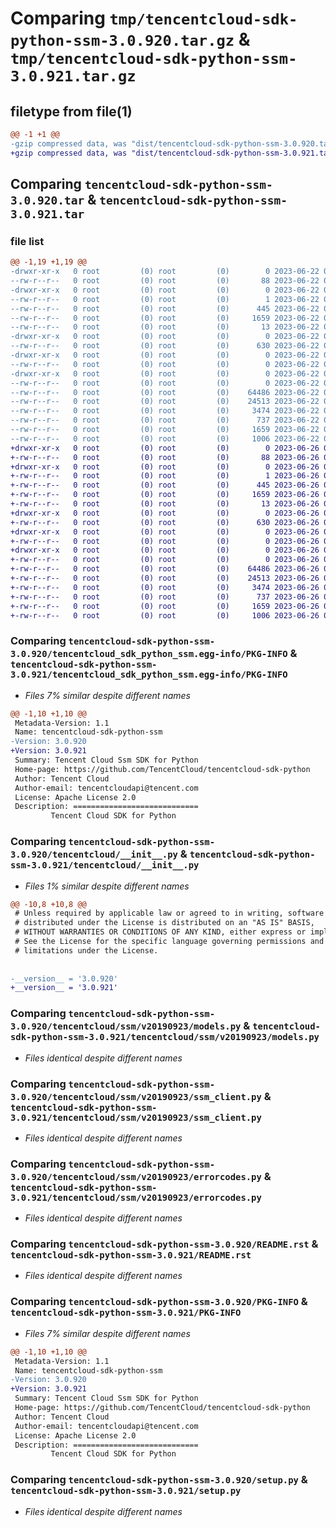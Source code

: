 # Comparing `tmp/tencentcloud-sdk-python-ssm-3.0.920.tar.gz` & `tmp/tencentcloud-sdk-python-ssm-3.0.921.tar.gz`

## filetype from file(1)

```diff
@@ -1 +1 @@
-gzip compressed data, was "dist/tencentcloud-sdk-python-ssm-3.0.920.tar", last modified: Thu Jun 22 00:34:25 2023, max compression
+gzip compressed data, was "dist/tencentcloud-sdk-python-ssm-3.0.921.tar", last modified: Mon Jun 26 00:32:16 2023, max compression
```

## Comparing `tencentcloud-sdk-python-ssm-3.0.920.tar` & `tencentcloud-sdk-python-ssm-3.0.921.tar`

### file list

```diff
@@ -1,19 +1,19 @@
-drwxr-xr-x   0 root         (0) root         (0)        0 2023-06-22 00:34:25.000000 tencentcloud-sdk-python-ssm-3.0.920/
--rw-r--r--   0 root         (0) root         (0)       88 2023-06-22 00:34:25.000000 tencentcloud-sdk-python-ssm-3.0.920/setup.cfg
-drwxr-xr-x   0 root         (0) root         (0)        0 2023-06-22 00:34:25.000000 tencentcloud-sdk-python-ssm-3.0.920/tencentcloud_sdk_python_ssm.egg-info/
--rw-r--r--   0 root         (0) root         (0)        1 2023-06-22 00:34:25.000000 tencentcloud-sdk-python-ssm-3.0.920/tencentcloud_sdk_python_ssm.egg-info/dependency_links.txt
--rw-r--r--   0 root         (0) root         (0)      445 2023-06-22 00:34:25.000000 tencentcloud-sdk-python-ssm-3.0.920/tencentcloud_sdk_python_ssm.egg-info/SOURCES.txt
--rw-r--r--   0 root         (0) root         (0)     1659 2023-06-22 00:34:25.000000 tencentcloud-sdk-python-ssm-3.0.920/tencentcloud_sdk_python_ssm.egg-info/PKG-INFO
--rw-r--r--   0 root         (0) root         (0)       13 2023-06-22 00:34:25.000000 tencentcloud-sdk-python-ssm-3.0.920/tencentcloud_sdk_python_ssm.egg-info/top_level.txt
-drwxr-xr-x   0 root         (0) root         (0)        0 2023-06-22 00:34:25.000000 tencentcloud-sdk-python-ssm-3.0.920/tencentcloud/
--rw-r--r--   0 root         (0) root         (0)      630 2023-06-22 00:34:24.000000 tencentcloud-sdk-python-ssm-3.0.920/tencentcloud/__init__.py
-drwxr-xr-x   0 root         (0) root         (0)        0 2023-06-22 00:34:25.000000 tencentcloud-sdk-python-ssm-3.0.920/tencentcloud/ssm/
--rw-r--r--   0 root         (0) root         (0)        0 2023-06-22 00:34:24.000000 tencentcloud-sdk-python-ssm-3.0.920/tencentcloud/ssm/__init__.py
-drwxr-xr-x   0 root         (0) root         (0)        0 2023-06-22 00:34:25.000000 tencentcloud-sdk-python-ssm-3.0.920/tencentcloud/ssm/v20190923/
--rw-r--r--   0 root         (0) root         (0)        0 2023-06-22 00:34:24.000000 tencentcloud-sdk-python-ssm-3.0.920/tencentcloud/ssm/v20190923/__init__.py
--rw-r--r--   0 root         (0) root         (0)    64486 2023-06-22 00:34:24.000000 tencentcloud-sdk-python-ssm-3.0.920/tencentcloud/ssm/v20190923/models.py
--rw-r--r--   0 root         (0) root         (0)    24513 2023-06-22 00:34:24.000000 tencentcloud-sdk-python-ssm-3.0.920/tencentcloud/ssm/v20190923/ssm_client.py
--rw-r--r--   0 root         (0) root         (0)     3474 2023-06-22 00:34:24.000000 tencentcloud-sdk-python-ssm-3.0.920/tencentcloud/ssm/v20190923/errorcodes.py
--rw-r--r--   0 root         (0) root         (0)      737 2023-06-22 00:34:24.000000 tencentcloud-sdk-python-ssm-3.0.920/README.rst
--rw-r--r--   0 root         (0) root         (0)     1659 2023-06-22 00:34:25.000000 tencentcloud-sdk-python-ssm-3.0.920/PKG-INFO
--rw-r--r--   0 root         (0) root         (0)     1006 2023-06-22 00:34:24.000000 tencentcloud-sdk-python-ssm-3.0.920/setup.py
+drwxr-xr-x   0 root         (0) root         (0)        0 2023-06-26 00:32:16.000000 tencentcloud-sdk-python-ssm-3.0.921/
+-rw-r--r--   0 root         (0) root         (0)       88 2023-06-26 00:32:16.000000 tencentcloud-sdk-python-ssm-3.0.921/setup.cfg
+drwxr-xr-x   0 root         (0) root         (0)        0 2023-06-26 00:32:16.000000 tencentcloud-sdk-python-ssm-3.0.921/tencentcloud_sdk_python_ssm.egg-info/
+-rw-r--r--   0 root         (0) root         (0)        1 2023-06-26 00:32:16.000000 tencentcloud-sdk-python-ssm-3.0.921/tencentcloud_sdk_python_ssm.egg-info/dependency_links.txt
+-rw-r--r--   0 root         (0) root         (0)      445 2023-06-26 00:32:16.000000 tencentcloud-sdk-python-ssm-3.0.921/tencentcloud_sdk_python_ssm.egg-info/SOURCES.txt
+-rw-r--r--   0 root         (0) root         (0)     1659 2023-06-26 00:32:16.000000 tencentcloud-sdk-python-ssm-3.0.921/tencentcloud_sdk_python_ssm.egg-info/PKG-INFO
+-rw-r--r--   0 root         (0) root         (0)       13 2023-06-26 00:32:16.000000 tencentcloud-sdk-python-ssm-3.0.921/tencentcloud_sdk_python_ssm.egg-info/top_level.txt
+drwxr-xr-x   0 root         (0) root         (0)        0 2023-06-26 00:32:16.000000 tencentcloud-sdk-python-ssm-3.0.921/tencentcloud/
+-rw-r--r--   0 root         (0) root         (0)      630 2023-06-26 00:32:16.000000 tencentcloud-sdk-python-ssm-3.0.921/tencentcloud/__init__.py
+drwxr-xr-x   0 root         (0) root         (0)        0 2023-06-26 00:32:16.000000 tencentcloud-sdk-python-ssm-3.0.921/tencentcloud/ssm/
+-rw-r--r--   0 root         (0) root         (0)        0 2023-06-26 00:32:16.000000 tencentcloud-sdk-python-ssm-3.0.921/tencentcloud/ssm/__init__.py
+drwxr-xr-x   0 root         (0) root         (0)        0 2023-06-26 00:32:16.000000 tencentcloud-sdk-python-ssm-3.0.921/tencentcloud/ssm/v20190923/
+-rw-r--r--   0 root         (0) root         (0)        0 2023-06-26 00:32:16.000000 tencentcloud-sdk-python-ssm-3.0.921/tencentcloud/ssm/v20190923/__init__.py
+-rw-r--r--   0 root         (0) root         (0)    64486 2023-06-26 00:32:16.000000 tencentcloud-sdk-python-ssm-3.0.921/tencentcloud/ssm/v20190923/models.py
+-rw-r--r--   0 root         (0) root         (0)    24513 2023-06-26 00:32:16.000000 tencentcloud-sdk-python-ssm-3.0.921/tencentcloud/ssm/v20190923/ssm_client.py
+-rw-r--r--   0 root         (0) root         (0)     3474 2023-06-26 00:32:16.000000 tencentcloud-sdk-python-ssm-3.0.921/tencentcloud/ssm/v20190923/errorcodes.py
+-rw-r--r--   0 root         (0) root         (0)      737 2023-06-26 00:32:16.000000 tencentcloud-sdk-python-ssm-3.0.921/README.rst
+-rw-r--r--   0 root         (0) root         (0)     1659 2023-06-26 00:32:16.000000 tencentcloud-sdk-python-ssm-3.0.921/PKG-INFO
+-rw-r--r--   0 root         (0) root         (0)     1006 2023-06-26 00:32:16.000000 tencentcloud-sdk-python-ssm-3.0.921/setup.py
```

### Comparing `tencentcloud-sdk-python-ssm-3.0.920/tencentcloud_sdk_python_ssm.egg-info/PKG-INFO` & `tencentcloud-sdk-python-ssm-3.0.921/tencentcloud_sdk_python_ssm.egg-info/PKG-INFO`

 * *Files 7% similar despite different names*

```diff
@@ -1,10 +1,10 @@
 Metadata-Version: 1.1
 Name: tencentcloud-sdk-python-ssm
-Version: 3.0.920
+Version: 3.0.921
 Summary: Tencent Cloud Ssm SDK for Python
 Home-page: https://github.com/TencentCloud/tencentcloud-sdk-python
 Author: Tencent Cloud
 Author-email: tencentcloudapi@tencent.com
 License: Apache License 2.0
 Description: ============================
         Tencent Cloud SDK for Python
```

### Comparing `tencentcloud-sdk-python-ssm-3.0.920/tencentcloud/__init__.py` & `tencentcloud-sdk-python-ssm-3.0.921/tencentcloud/__init__.py`

 * *Files 1% similar despite different names*

```diff
@@ -10,8 +10,8 @@
 # Unless required by applicable law or agreed to in writing, software
 # distributed under the License is distributed on an "AS IS" BASIS,
 # WITHOUT WARRANTIES OR CONDITIONS OF ANY KIND, either express or implied.
 # See the License for the specific language governing permissions and
 # limitations under the License.
 
 
-__version__ = '3.0.920'
+__version__ = '3.0.921'
```

### Comparing `tencentcloud-sdk-python-ssm-3.0.920/tencentcloud/ssm/v20190923/models.py` & `tencentcloud-sdk-python-ssm-3.0.921/tencentcloud/ssm/v20190923/models.py`

 * *Files identical despite different names*

### Comparing `tencentcloud-sdk-python-ssm-3.0.920/tencentcloud/ssm/v20190923/ssm_client.py` & `tencentcloud-sdk-python-ssm-3.0.921/tencentcloud/ssm/v20190923/ssm_client.py`

 * *Files identical despite different names*

### Comparing `tencentcloud-sdk-python-ssm-3.0.920/tencentcloud/ssm/v20190923/errorcodes.py` & `tencentcloud-sdk-python-ssm-3.0.921/tencentcloud/ssm/v20190923/errorcodes.py`

 * *Files identical despite different names*

### Comparing `tencentcloud-sdk-python-ssm-3.0.920/README.rst` & `tencentcloud-sdk-python-ssm-3.0.921/README.rst`

 * *Files identical despite different names*

### Comparing `tencentcloud-sdk-python-ssm-3.0.920/PKG-INFO` & `tencentcloud-sdk-python-ssm-3.0.921/PKG-INFO`

 * *Files 7% similar despite different names*

```diff
@@ -1,10 +1,10 @@
 Metadata-Version: 1.1
 Name: tencentcloud-sdk-python-ssm
-Version: 3.0.920
+Version: 3.0.921
 Summary: Tencent Cloud Ssm SDK for Python
 Home-page: https://github.com/TencentCloud/tencentcloud-sdk-python
 Author: Tencent Cloud
 Author-email: tencentcloudapi@tencent.com
 License: Apache License 2.0
 Description: ============================
         Tencent Cloud SDK for Python
```

### Comparing `tencentcloud-sdk-python-ssm-3.0.920/setup.py` & `tencentcloud-sdk-python-ssm-3.0.921/setup.py`

 * *Files identical despite different names*

